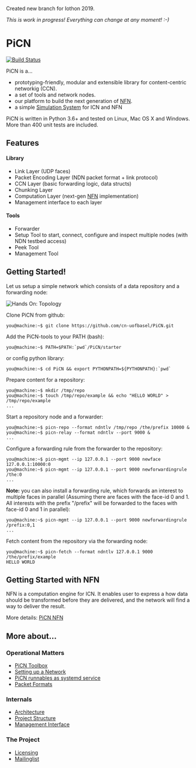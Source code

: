 Created new branch for Iothon 2019.


*This is work in progress! Everything can change at any moment! :-)*

# PiCN 

[![Build Status](https://semaphoreci.com/api/v1/cn-unibas/picn/branches/master/badge.svg)](https://semaphoreci.com/cn-unibas/picn)

PiCN is a...
* prototyping-friendly, modular and extensible library for content-centric networkig (CCN).
* a set of tools and network nodes.
* our platform to build the next generation of [NFN](docs/nfn.md).
* a simple [Simulation System](docs/simulation.md) for ICN and NFN 

PiCN is written in Python 3.6+ and tested on Linux, Mac OS X and Windows. More than 400 unit tests are included.

## Features

#### Library

* Link Layer (UDP faces)
* Packet Encoding Layer (NDN packet format + link protocol)
* CCN Layer (basic forwarding logic, data structs)
* Chunking Layer
* Computation Layer (next-gen [NFN](docs/nfn.md) implementation)
* Management interface to each layer

#### Tools

* Forwarder
* Setup Tool to start, connect, configure and inspect multiple nodes (with NDN testbed access)
* Peek Tool
* Management Tool

## Getting Started!
Let us setup a simple network which consists of a data repository and a forwarding node:

![Hands On: Topology](https://raw.githubusercontent.com/cn-uofbasel/PiCN/master/docs/img/initial-hands-on.png "Hands On: Topology")
             
Clone PiCN from github:
```console
you@machine:~$ git clone https://github.com/cn-uofbasel/PiCN.git
```

Add the PiCN-tools to your PATH (bash):
```console
you@machine:~$ PATH=$PATH:`pwd`/PiCN/starter
```
or config python library:
```console
you@machine:~$ cd PiCN && export PYTHONPATH=${PYTHONPATH}:`pwd`
```

Prepare content for a repository:
```console
you@machine:~$ mkdir /tmp/repo
you@machine:~$ touch /tmp/repo/example && echo "HELLO WORLD" > /tmp/repo/example
...
```

Start a repository node and a forwarder:
```console
you@machine:~$ picn-repo --format ndntlv /tmp/repo /the/prefix 10000 &
you@machine:~$ picn-relay --format ndntlv --port 9000 &  
...
```

Configure a forwarding rule from the forwarder to the repository:
```console
you@machine:~$ picn-mgmt --ip 127.0.0.1 --port 9000 newface 127.0.0.1:10000:0
you@machine:~$ picn-mgmt --ip 127.0.0.1 --port 9000 newforwardingrule /the:0
...
```

**Note:** you can also install a forwarding rule, which forwards an interest to multiple faces in parallel (Assuming there are faces with the face-id 0 and 1. All interests with the prefix "/prefix" will be forwarded to the faces with face-id 0 and 1 in parallel): 
```console
you@machine:~$ picn-mgmt --ip 127.0.0.1 --port 9000 newforwardingrule /prefix:0,1
...
```

Fetch content from the repository via the forwarding node:
```console
you@machine:~$ picn-fetch --format ndntlv 127.0.0.1 9000 /the/prefix/example 
HELLO WORLD
```

## Getting Started with NFN

NFN is a computation engine for ICN. It enables user to express a how data should be
transformed before they are delivered, and the network will find a way to deliver the result. 

More details: [PiCN NFN](docs/nfn.md)

## More about...

### Operational Matters

* [PiCN Toolbox](docs/toolbox.md)
* [Setting up a Network](docs/network_setup.md)
* [PiCN runnables as systemd service](https://github.com/cn-uofbasel/PiCN-systemd-service)
* [Packet Formats](docs/packet_formats.md)

### Internals

* [Architecture](docs/architecture.md)
* [Project Structure](docs/project_structure.md)
* [Management Interface](docs/management_interface.md)


### The Project

* [Licensing](docs/licensing.md)
* [Mailinglist](https://www.maillist.unibas.ch/mailman/listinfo/picn)
